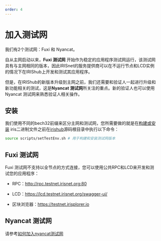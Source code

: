 ```yaml
---
order: 4
---
```


# 加入测试网

我们有2个测试网：Fuxi 和 Nyancat。

自从主网启动以来，**Fuxi 测试网** 开始作为稳定的应用程序测试网运行，该测试网具有与主网相同的版本，因此IRISnet的服务提供商可以在不运行节点和LCD实例的情况下在IRIShub上开发和测试其应用程序。

但是，在IRIShub的新版本升级到主网之前，我们还需要和验证人一起进行升级和新功能相关的测试，这是**Nyancat 测试网**所关注的重点。新的验证人也可以使用 Nyancat 测试网来熟悉验证人相关操作。

## 安装

我们使用不同的bech32前缀来区分主网和测试网，您所需要做的就是在[构建或安装](install.md) iris二进制文件之前在[irishub](https://gitlab.bianjie.ai/iridas/iridas)源码根目录中执行以下命令：

```bash
source scripts/setTestEnv.sh # 用于构建和安装测试网版本
```

## Fuxi 测试网

Fuxi 测试网不支持以全节点的方式连接，您可以使用公共RPC和LCD来开发和测试您的应用程序：

- RPC：<http://rpc.testnet.irisnet.org:80>

- LCD：<https://lcd.testnet.irisnet.org/swagger-ui/>

- 区块浏览器：<https://testnet.irisplorer.io>

## Nyancat 测试网

请参考[如何加入nyancat测试网](https://github.com/irisnet/testnets/tree/master/nyancat#how-to-join-nyancat-testnet)
